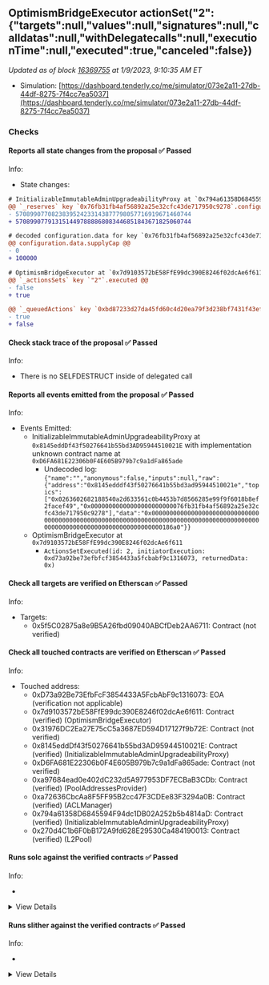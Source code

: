 ## OptimismBridgeExecutor actionSet("2": {"targets":null,"values":null,"signatures":null,"calldatas":null,"withDelegatecalls":null,"executionTime":null,"executed":true,"canceled":false})

_Updated as of block [16369755](https://etherscan.io/block/16369755) at 1/9/2023, 9:10:35 AM ET_

- Simulation: [https://dashboard.tenderly.co/me/simulator/073e2a11-27db-44df-8275-7f4cc7ea5037](https://dashboard.tenderly.co/me/simulator/073e2a11-27db-44df-8275-7f4cc7ea5037)

### Checks

#### Reports all state changes from the proposal ✅ Passed

Info:

- State changes:

```diff
# InitializableImmutableAdminUpgradeabilityProxy at `0x794a61358D6845594F94dc1DB02A252b5b4814aD` with implementation L2Pool at `0x270d4C1b6F0bB172A9fd628E29530Ca484190013`
@@ `_reserves` key `0x76fb31fb4af56892a25e32cfc43de717950c9278`.configuration.data @@
- 5708990770823839524233143877798057716919671460744
+ 5708990779131514497888868083446851843671825060744

# decoded configuration.data for key `0x76fb31fb4af56892a25e32cfc43de717950c9278` (symbol: AAVE)
@@ configuration.data.supplyCap @@
- 0
+ 100000

```

```diff
# OptimismBridgeExecutor at `0x7d9103572bE58FfE99dc390E8246f02dcAe6f611`
@@ `_actionsSets` key `"2"`.executed @@
- false
+ true

@@ `_queuedActions` key `0xbd87233d27da45fd60c4d20ea79f3d238bf7431f43efc9b64616ca6d4d348b14` @@
- true
+ false

```

#### Check stack trace of the proposal ✅ Passed

Info:

- There is no SELFDESTRUCT inside of delegated call

#### Reports all events emitted from the proposal ✅ Passed

Info:

- Events Emitted:
  - InitializableImmutableAdminUpgradeabilityProxy at `0x8145eddDf43f50276641b55bd3AD95944510021E` with implementation unknown contract name at `0xD6FA681E22306b0F4E605B979b7c9a1dFa865ade`
    - Undecoded log: `{"name":"","anonymous":false,"inputs":null,"raw":{"address":"0x8145edddf43f50276641b55bd3ad95944510021e","topics":["0x0263602682188540a2d633561c0b4453b7d8566285e99f9f6018b8ef2facef49","0x00000000000000000000000076fb31fb4af56892a25e32cfc43de717950c9278"],"data":"0x000000000000000000000000000000000000000000000000000000000000000000000000000000000000000000000000000000000000000000000000000186a0"}}`
  - OptimismBridgeExecutor at `0x7d9103572bE58FfE99dc390E8246f02dcAe6f611`
    - `ActionsSetExecuted(id: 2, initiatorExecution: 0xd73a92be73efbfcf3854433a5fcbabf9c1316073, returnedData: 0x)`

#### Check all targets are verified on Etherscan ✅ Passed

Info:

- Targets:
  - 0x5f5C02875a8e9B5A26fbd09040ABCfDeb2AA6711: Contract (not verified)

#### Check all touched contracts are verified on Etherscan ✅ Passed

Info:

- Touched address:
  - 0xD73a92Be73EfbFcF3854433A5FcbAbF9c1316073: EOA (verification not applicable)
  - 0x7d9103572bE58FfE99dc390E8246f02dcAe6f611: Contract (verified) (OptimismBridgeExecutor)
  - 0x31976DC2Ea27E75cC5a3687ED594D17127f9b72E: Contract (not verified)
  - 0x8145eddDf43f50276641b55bd3AD95944510021E: Contract (verified) (InitializableImmutableAdminUpgradeabilityProxy)
  - 0xD6FA681E22306b0F4E605B979b7c9a1dFa865ade: Contract (not verified)
  - 0xa97684ead0e402dC232d5A977953DF7ECBaB3CDb: Contract (verified) (PoolAddressesProvider)
  - 0xa72636CbcAa8F5FF95B2cc47F3CDEe83F3294a0B: Contract (verified) (ACLManager)
  - 0x794a61358D6845594F94dc1DB02A252b5b4814aD: Contract (verified) (InitializableImmutableAdminUpgradeabilityProxy)
  - 0x270d4C1b6F0bB172A9fd628E29530Ca484190013: Contract (verified) (L2Pool)

#### Runs solc against the verified contracts ✅ Passed

Info:

-

<details>
<summary>View Details</summary>
<details>
<summary>View warnings for L2Pool at `0x270d4C1b6F0bB172A9fd628E29530Ca484190013`</summary>

```
INFO:CryticCompile:Source code not available, try to fetch the bytecode only
```

</details>

<details>
<summary>View warnings for InitializableImmutableAdminUpgradeabilityProxy at `0x794a61358D6845594F94dc1DB02A252b5b4814aD` with implementation L2Pool at `0x270d4C1b6F0bB172A9fd628E29530Ca484190013`</summary>

```
INFO:CryticCompile:Source code not available, try to fetch the bytecode only
```

</details>

<details>
<summary>View warnings for OptimismBridgeExecutor at `0x7d9103572bE58FfE99dc390E8246f02dcAe6f611`</summary>

```
INFO:CryticCompile:Source code not available, try to fetch the bytecode only
```

</details>

<details>
<summary>View warnings for InitializableImmutableAdminUpgradeabilityProxy at `0x8145eddDf43f50276641b55bd3AD95944510021E` with implementation unknown contract name at `0xD6FA681E22306b0F4E605B979b7c9a1dFa865ade`</summary>

```
INFO:CryticCompile:Source code not available, try to fetch the bytecode only
```

</details>

<details>
<summary>View warnings for ACLManager at `0xa72636CbcAa8F5FF95B2cc47F3CDEe83F3294a0B`</summary>

```
INFO:CryticCompile:Source code not available, try to fetch the bytecode only
```

</details>

<details>
<summary>View warnings for PoolAddressesProvider at `0xa97684ead0e402dC232d5A977953DF7ECBaB3CDb`</summary>

```
INFO:CryticCompile:Source code not available, try to fetch the bytecode only
```

</details>

</details>

#### Runs slither against the verified contracts ✅ Passed

Info:

-

<details>
<summary>View Details</summary>

<details>
<summary>Slither report for L2Pool at `0x270d4C1b6F0bB172A9fd628E29530Ca484190013`</summary>

```
Source code not available, try to fetch the bytecode only
No contract were found in None, check the correct compilation
No contract was analyzed
0x270d4C1b6F0bB172A9fd628E29530Ca484190013 analyzed (0 contracts with 75 detectors), 0 result(s) found
```

</details>

<details>
<summary>Slither report for InitializableImmutableAdminUpgradeabilityProxy at `0x794a61358D6845594F94dc1DB02A252b5b4814aD` with implementation L2Pool at `0x270d4C1b6F0bB172A9fd628E29530Ca484190013`</summary>

```
Source code not available, try to fetch the bytecode only
No contract were found in None, check the correct compilation
No contract was analyzed
0x794a61358D6845594F94dc1DB02A252b5b4814aD analyzed (0 contracts with 75 detectors), 0 result(s) found
```

</details>

<details>
<summary>Slither report for OptimismBridgeExecutor at `0x7d9103572bE58FfE99dc390E8246f02dcAe6f611`</summary>

```
Source code not available, try to fetch the bytecode only
No contract were found in None, check the correct compilation
No contract was analyzed
0x7d9103572bE58FfE99dc390E8246f02dcAe6f611 analyzed (0 contracts with 75 detectors), 0 result(s) found
```

</details>

<details>
<summary>Slither report for InitializableImmutableAdminUpgradeabilityProxy at `0x8145eddDf43f50276641b55bd3AD95944510021E` with implementation unknown contract name at `0xD6FA681E22306b0F4E605B979b7c9a1dFa865ade`</summary>

```
Source code not available, try to fetch the bytecode only
No contract were found in None, check the correct compilation
No contract was analyzed
0x8145eddDf43f50276641b55bd3AD95944510021E analyzed (0 contracts with 75 detectors), 0 result(s) found
```

</details>

<details>
<summary>Slither report for ACLManager at `0xa72636CbcAa8F5FF95B2cc47F3CDEe83F3294a0B`</summary>

```
Source code not available, try to fetch the bytecode only
No contract were found in None, check the correct compilation
No contract was analyzed
0xa72636CbcAa8F5FF95B2cc47F3CDEe83F3294a0B analyzed (0 contracts with 75 detectors), 0 result(s) found
```

</details>

<details>
<summary>Slither report for PoolAddressesProvider at `0xa97684ead0e402dC232d5A977953DF7ECBaB3CDb`</summary>

```
Source code not available, try to fetch the bytecode only
No contract were found in None, check the correct compilation
No contract was analyzed
0xa97684ead0e402dC232d5A977953DF7ECBaB3CDb analyzed (0 contracts with 75 detectors), 0 result(s) found
```

</details>

</details>
